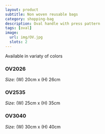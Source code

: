 ```yaml
---
layout: product
subtitle: Non woven reusable bags
category: shopping-bag
description: Oval handle with press pattern
tags: [oval]
image:
  url: img/OV.jpg
  slots: 2
---
```


Available in variaty of colors

### OV2026

*Size:* (W) 20cm x (H) 26cm

### OV2535

*Size:* (W) 25cm x (H) 35cm

### OV3040

*Size:* (W) 30cm x (H) 40cm
